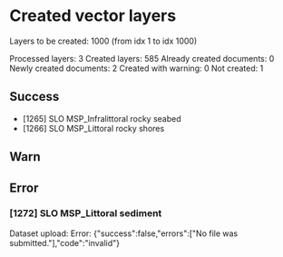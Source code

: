 # Created vector layers

Layers to be created: 1000 (from idx 1 to idx 1000)

Processed layers: 3
Created layers: 585
Already created documents: 0
Newly created documents: 2
Created with warning: 0
Not created: 1

## Success

- [1265] SLO MSP_Infralittoral rocky seabed
- [1266] SLO MSP_Littoral rocky shores

## Warn

## Error

### [1272] SLO MSP_Littoral sediment

Dataset upload: Error: {"success":false,"errors":["No file was submitted."],"code":"invalid"}
